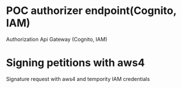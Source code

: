 # POC authorizer endpoint(Cognito, IAM)
Authorization Api Gateway (Cognito, IAM)

# Signing petitions with aws4
Signature request with aws4 and tempority IAM credentials
